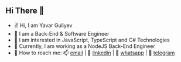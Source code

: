 ## Hi There :wave:

- :v: Hi, I am Yavar Guliyev
- :palm_tree: I am a Back-End & Software Engineer
- :eyes: I am interested in JavaScript, TypeScript and C# Technologies
- :office: Currently, I am working as a NodeJS Back-End Engineer
- :iphone: How to reach me: :mailbox: [email](guliyev.yavar@gmail.com) | :link: [linkedin](https://www.linkedin.com/in/yavarguliyev10/) | :link: [whatsapp](https://wa.me/36702023270) | :link: [telegram](@yavarguliyev)
